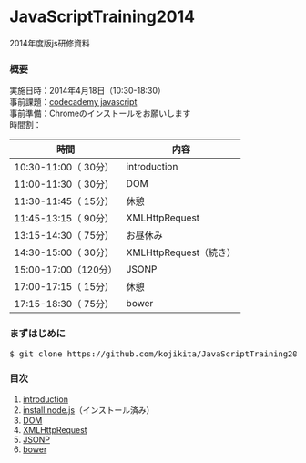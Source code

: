 JavaScriptTraining2014
======================
2014年度版js研修資料

### 概要
実施日時：2014年4月18日（10:30-18:30）  
事前課題：[codecademy javascript](http://www.codecademy.com/ja/tracks/javascript)  
事前準備：Chromeのインストールをお願いします   
時間割：

時間 | 内容
----|------
10:30-11:00（ 30分） | introduction
11:00-11:30（ 30分） | DOM
11:30-11:45（ 15分） | 休憩
11:45-13:15（ 90分） | XMLHttpRequest
13:15-14:30（ 75分） | お昼休み
14:30-15:00（ 30分） | XMLHttpRequest（続き）
15:00-17:00（120分） | JSONP
17:00-17:15（ 15分） | 休憩
17:15-18:30（ 75分） | bower

### まずはじめに
<pre>
$ git clone https://github.com/kojikita/JavaScriptTraining2014.git
</pre>

### 目次
1. [introduction](https://github.com/kojikita/JavaScriptTraining2014/wiki/introduction)
2. [install node.js](https://github.com/kojikita/JavaScriptTraining2014/wiki/install-node.js)（インストール済み）
3. [DOM](https://github.com/kojikita/JavaScriptTraining2014/wiki/DOM)
4. [XMLHttpRequest](https://github.com/kojikita/JavaScriptTraining2014/wiki/XMLHttpRequest)
5. [JSONP](https://github.com/kojikita/JavaScriptTraining2014/wiki/JSONP)
6. [bower](https://github.com/kojikita/JavaScriptTraining2014/wiki/bower)
